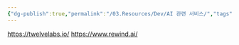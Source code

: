 ```yaml
---
{"dg-publish":true,"permalink":"/03.Resources/Dev/AI 관련 서비스/","tags":["dev","ai","service"],"noteIcon":""}
---
```


https://twelvelabs.io/
https://www.rewind.ai/
